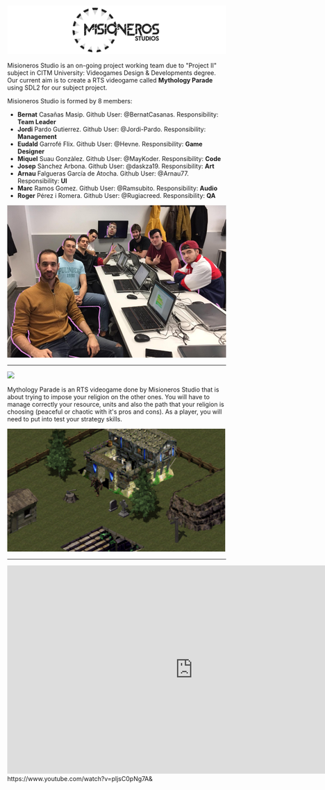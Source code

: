 <img src="Wiki_pics/Art/Team Logo.png">

Misioneros Studio is an on-going project working team due to "Project II" subject in CITM University: Videogames Design & Developments degree. Our current aim is to create a RTS videogame called **Mythology Parade** using SDL2 for our subject project.

Misioneros Studio is formed by 8 members:

* **Bernat** Casañas Masip. Github User: @BernatCasanas. Responsibility: **Team Leader**
* **Jordi** Pardo Gutierrez. Github User: @Jordi-Pardo. Responsibility: **Management**
* **Eudald** Garrofé Flix. Github User: @Hevne. Responsibility: **Game Designer**
* **Miquel** Suau Gonzàlez. Github User: @MayKoder. Responsibility: **Code**
* **Josep** Sànchez Arbona. Github User: @daskza19. Responsibility: **Art**
* **Arnau** Falgueras García de Atocha. Github User: @Arnau77. Responsibility: **UI**
* **Marc** Ramos Gomez. Github User: @Ramsubito. Responsibility: **Audio**
* **Roger** Pérez i Romera. Github User: @Rugiacreed. Responsibility: **QA**

<img src="docs/Images/WhatsApp Image 2020-03-06 at 12.34.56.jpeg">

***

<img src="Wiki_pics/Art/Game Logo.png">

Mythology Parade is an RTS videogame done by Misioneros Studio that is about trying to impose your religion on the other ones. You will have to manage correctly your resource, units and also the path that your religion is choosing (peaceful or chaotic with it's pros and cons). As a player, you will need to put into test your strategy skills. <br>

<img src="Wiki_pics/Art/Camera.png">

***

<iframe width="853" height="480" src="https://www.youtube.com/watch?v=pljsC0pNg7A&" frameborder="0" allow="accelerometer; autoplay; encrypted-media; gyroscope; picture-in-picture" allowfullscreen></iframe>
https://www.youtube.com/watch?v=pljsC0pNg7A&
